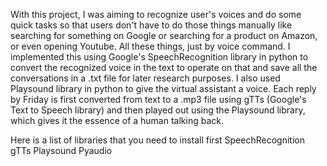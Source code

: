 With this project, I was aiming to recognize user's voices and do some quick tasks so that users don't have to do those things manually like searching for something on Google or searching for a product on Amazon, or even opening Youtube. All these things, just by voice command. I implemented this using Google's SpeechRecognition library in python to convert the recognized voice in the text to operate on that and save all the conversations in a .txt file for later research purposes. I also used Playsound library in python to give the virtual assistant a voice. Each reply by Friday is first converted from text to a .mp3 file using gTTs (Google's Text to Speech library) and then played out using the Playsound library, which gives it the essence of a human talking back.

Here is a list of libraries that you need to install first
SpeechRecognition
gTTs
Playsound
Pyaudio

